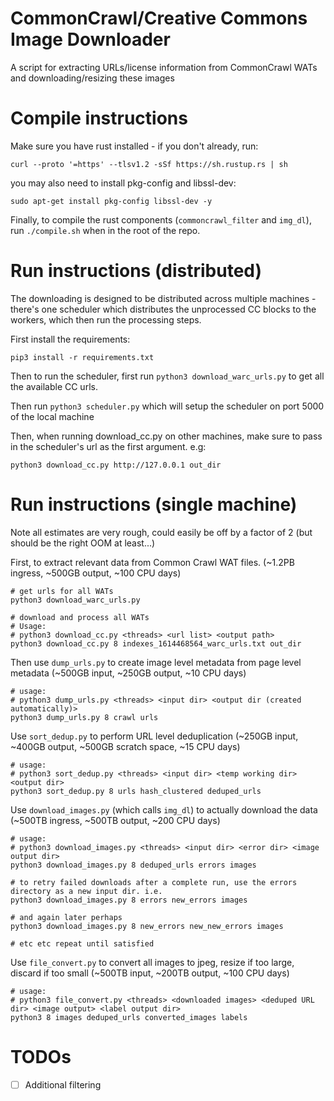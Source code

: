 # CommonCrawl/Creative Commons Image Downloader

A script for extracting URLs/license information from CommonCrawl WATs and downloading/resizing these images

# Compile instructions

Make sure you have rust installed - if you don't already, run:

```shell
curl --proto '=https' --tlsv1.2 -sSf https://sh.rustup.rs | sh
```

you may also need to install pkg-config and libssl-dev:

```shell
sudo apt-get install pkg-config libssl-dev -y
```

Finally, to compile the rust components (`commoncrawl_filter` and `img_dl`), run `./compile.sh` when in the root of the repo.

# Run instructions (distributed)

The downloading is designed to be distributed across multiple machines - there's one scheduler which distributes the unprocessed CC blocks to the workers, which then run the processing steps.

First install the requirements:

```shell
pip3 install -r requirements.txt
```

Then to run the scheduler, first run `python3 download_warc_urls.py` to get all the available CC urls.

Then run `python3 scheduler.py` which will setup the scheduler on port 5000 of the local machine

Then, when running download_cc.py on other machines, make sure to pass in the scheduler's url as the first argument. e.g:

```shell
python3 download_cc.py http://127.0.0.1 out_dir
```

# Run instructions (single machine)

Note all estimates are very rough, could easily be off by a factor of 2 (but should be the right OOM at least...)

First, to extract relevant data from Common Crawl WAT files. (~1.2PB ingress, ~500GB output, ~100 CPU days)

```shell
# get urls for all WATs
python3 download_warc_urls.py

# download and process all WATs
# Usage:
# python3 download_cc.py <threads> <url list> <output path>
python3 download_cc.py 8 indexes_1614468564_warc_urls.txt out_dir
```

Then use `dump_urls.py` to create image level metadata from page level metadata (~500GB input, ~250GB output, ~10 CPU days)
```shell
# usage:
# python3 dump_urls.py <threads> <input dir> <output dir (created automatically)>
python3 dump_urls.py 8 crawl urls
```

Use `sort_dedup.py` to perform URL level deduplication (~250GB input, ~400GB output, ~500GB scratch space, ~15 CPU days)
```shell
# usage:
# python3 sort_dedup.py <threads> <input dir> <temp working dir> <output dir>
python3 sort_dedup.py 8 urls hash_clustered deduped_urls
```

Use `download_images.py` (which calls `img_dl`) to actually download the data (~500TB ingress, ~500TB output, ~200 CPU days)
```shell
# usage:
# python3 download_images.py <threads> <input dir> <error dir> <image output dir>
python3 download_images.py 8 deduped_urls errors images

# to retry failed downloads after a complete run, use the errors directory as a new input dir. i.e.
python3 download_images.py 8 errors new_errors images

# and again later perhaps
python3 download_images.py 8 new_errors new_new_errors images

# etc etc repeat until satisfied
```

Use `file_convert.py` to convert all images to jpeg, resize if too large, discard if too small (~500TB input, ~200TB output, ~100 CPU days)
```shell
# usage:
# python3 file_convert.py <threads> <downloaded images> <deduped URL dir> <image output> <label output dir>
python3 8 images deduped_urls converted_images labels
```

# TODOs
- [ ] Additional filtering